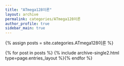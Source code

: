 ```yaml
---
title: "ATmega128이론"
layout: archive
permalink: categories/ATmega128이론
author_profile: true
sidebar_main: true
---
```


{% assign posts = site.categories.ATmega128이론 %}

{% for post in posts %} {% include archive-single2.html type=page.entries_layout %}{% endfor %}
